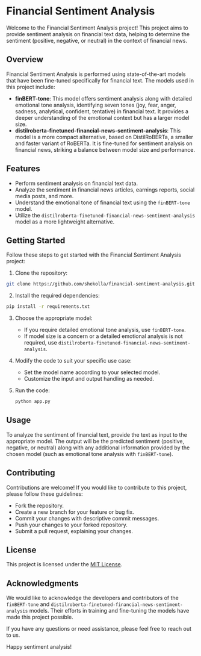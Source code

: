 # Financial Sentiment Analysis

Welcome to the Financial Sentiment Analysis project! This project aims to provide sentiment analysis on financial text data, helping to determine the sentiment (positive, negative, or neutral) in the context of financial news.

## Overview

Financial Sentiment Analysis is performed using state-of-the-art models that have been fine-tuned specifically for financial text. The models used in this project include:
- **finBERT-tone**: This model offers sentiment analysis along with detailed emotional tone analysis, identifying seven tones (joy, fear, anger, sadness, analytical, confident, tentative) in financial text. It provides a deeper understanding of the emotional context but has a larger model size.
- **distilroberta-finetuned-financial-news-sentiment-analysis**: This model is a more compact alternative, based on DistilRoBERTa, a smaller and faster variant of RoBERTa. It is fine-tuned for sentiment analysis on financial news, striking a balance between model size and performance.

## Features

- Perform sentiment analysis on financial text data.
- Analyze the sentiment in financial news articles, earnings reports, social media posts, and more.
- Understand the emotional tone of financial text using the `finBERT-tone` model.
- Utilize the `distilroberta-finetuned-financial-news-sentiment-analysis` model as a more lightweight alternative.

## Getting Started

Follow these steps to get started with the Financial Sentiment Analysis project:

1. Clone the repository:

```bash
git clone https://github.com/shekolla/financial-sentiment-analysis.git
```

2. Install the required dependencies:

```bash
pip install -r requirements.txt
```

3. Choose the appropriate model:
   - If you require detailed emotional tone analysis, use `finBERT-tone`.
   - If model size is a concern or a detailed emotional analysis is not required, use `distilroberta-finetuned-financial-news-sentiment-analysis`.

4. Modify the code to suit your specific use case:
   - Set the model name according to your selected model.
   - Customize the input and output handling as needed.

5. Run the code:
   ```bash
   python app.py
   ```

## Usage

To analyze the sentiment of financial text, provide the text as input to the appropriate model. The output will be the predicted sentiment (positive, negative, or neutral) along with any additional information provided by the chosen model (such as emotional tone analysis with `finBERT-tone`).

## Contributing

Contributions are welcome! If you would like to contribute to this project, please follow these guidelines:
- Fork the repository.
- Create a new branch for your feature or bug fix.
- Commit your changes with descriptive commit messages.
- Push your changes to your forked repository.
- Submit a pull request, explaining your changes.

## License

This project is licensed under the [MIT License](LICENSE).

## Acknowledgments

We would like to acknowledge the developers and contributors of the `finBERT-tone` and `distilroberta-finetuned-financial-news-sentiment-analysis` models. Their efforts in training and fine-tuning the models have made this project possible.

If you have any questions or need assistance, please feel free to reach out to us.

Happy sentiment analysis!